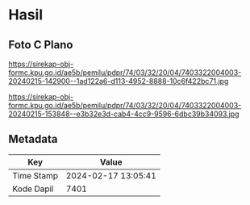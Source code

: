 # Hasil

## Foto C Plano

https://sirekap-obj-formc.kpu.go.id/ae5b/pemilu/pdpr/74/03/32/20/04/7403322004003-20240215-142900--1ad122a6-d113-4952-8888-10c6f422bc71.jpg

https://sirekap-obj-formc.kpu.go.id/ae5b/pemilu/pdpr/74/03/32/20/04/7403322004003-20240215-153848--e3b32e3d-cab4-4cc9-9596-6dbc39b34093.jpg


## Metadata

| Key        | Value               |
| ---------- | ------------------- |
| Time Stamp | 2024-02-17 13:05:41 |
| Kode Dapil | 7401                |




